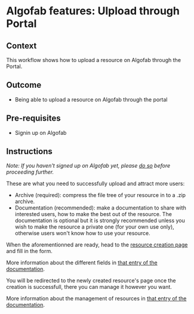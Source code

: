 
# Algofab features: Ulpload through Portal

## Context

This workflow shows how to upload a resource on Algofab through the Portal.

## Outcome

* Being able to upload a resource on Algofab through the portal 

## Pre-requisites

* Signin up on Algofab

## Instructions

_Note: If you haven't signed up on Algofab yet, please [do so]() before proceeding further._

These are what you need to  successfully upload and attract more users: 
* Archive (required): compress the file tree of your resource in to a .zip archive.
* Documentation (recommended): make a documentation to share with interested users, how to make the best out of the resource. The documentation is optional but it is strongly recommended unless you wish to make the resource a private one (for your own use only), otherwise users won't know how to use your resource.

When the aforementionned are ready, head to the [resource creation page]() and fill in the form. 

More information about the different fields in [that entry of the documentation]().

You will be redirected to the newly created resource's page once the creation is successfull, there you can manage it however you want.

More information about the management of resources in [that entry of the documentation]().

